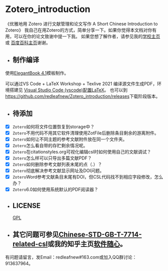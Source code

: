 # Zotero_introduction
《优雅地用 Zotero 进行文献管理和论文写作
A Short Chinese Introduction to Zotero》
我自己在用Zotero的方式，简单分享一下。如果你觉得本文档对你有用，可以在你的论文致谢中提一下我。
如果您想了解作者，请参见我的[学校主页](http://food.njau.edu.cn/info/1129/1315.htm)或
[百度百科主页](https://baike.baidu.com/item/%E9%9F%A9%E6%95%8F%E4%B9%89)谢谢。


* ## 制作编译 

使用[ElegantBook 4.1](https://github.com/ElegantLaTeX/ElegantBook)模板制作。

可以通过VS Code + LaTeX Workshop + Texlive 2021 编译源文件生成PDF，环境搭建见
[Visual Studio Code (vscode)配置LaTeX](https://zhuanlan.zhihu.com/p/166523064)。
也可以到<https://github.com/redleafnew/Zotero_introduction/releases>下载阶段版本。

* ## 待添加

 -  [x] `Zotero`如何将文件位置恢复到storage中？
 -  [x] `Zotero`不用代码不用其它软件清理使用ZotFile后删除条目剩余的游离附件。
 -  [x] `Zotero`如何让不同主题的参考文献附件放在同一个文件夹。
 -  [x] `Zotero`怎么看自带的存贮剩余情况呢。
 -  [x] `Zotero`在citationstyles.org可视化编辑csl时如何使用自己的文献调试？
 -  [x] `Zotero`怎么样可以只导出多篇文献PDF？
 -  [x] `Zotero`如何删除参考文献列表末尾的点（.）？
 -  [x] `Zotero`彻底解决参考文献显示网址及DOI问题。
 -  [x] `Zotero`Word参考文献条目末尾有DOI，但CSL代码找不到相应字段修改，怎么办？
 -  [x] `Zotero`6.0如何使用系统默认的PDF阅读器？

* ## LICENSE
  [GPL](https://www.gnu.org/licenses/gpl-3.0.txt)

* ## 其它问题可参见[Chinese-STD-GB-T-7714-related-csl](https://github.com/redleafnew/Chinese-std-GB-T-7714-related-csl)或我的知乎主页[软件随心](https://zhuanlan.zhihu.com/c_1071081428967743488)。


有问题请留言，发Email：redleafnew#163.com或加入QQ群讨论：913637964。 

